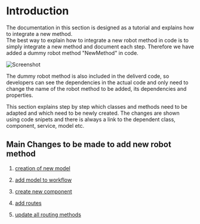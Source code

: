 # Introduction

The documentation in this section is designed as a tutorial and explains how to integrate a new method.  
The best way to explain how to integrate a new robot method in code is to simply integrate a new method and document each step. Therefore we have added a dummy robot method "NewMethod" in code. 
    
![Screenshot](../../screenshots/steps/availablejobs-new-method.png)   


The dummy robot method is also included in the deliverd code, so developers can see the dependencies in the actual code and only need to change the name of the robot method to be added, its dependencies and properties.   
  
This section explains step by step which classes and methods need to be adapted and which need to be newly created.
The changes are shown using code snipets and there is always a link to the dependent class, component, service, model etc. 

## Main Changes to be made to add new robot method

1. [creation of new model](../../additional-documentation/steps-adding-new-method/1.-creation-of-new-model.html)

2. [add model to workflow](../../additional-documentation/steps-adding-new-method/2.-add-model-to-workflow.html)

3. [create new component](../../additional-documentation/steps-adding-new-method/3.-create-new-component.html)

4. [add routes](../../additional-documentation/steps-adding-new-method/4.-add-route.html)

5. [update all routing methods](../../additional-documentation/steps-adding-new-method/5.-update-all-routing-methods.html)

